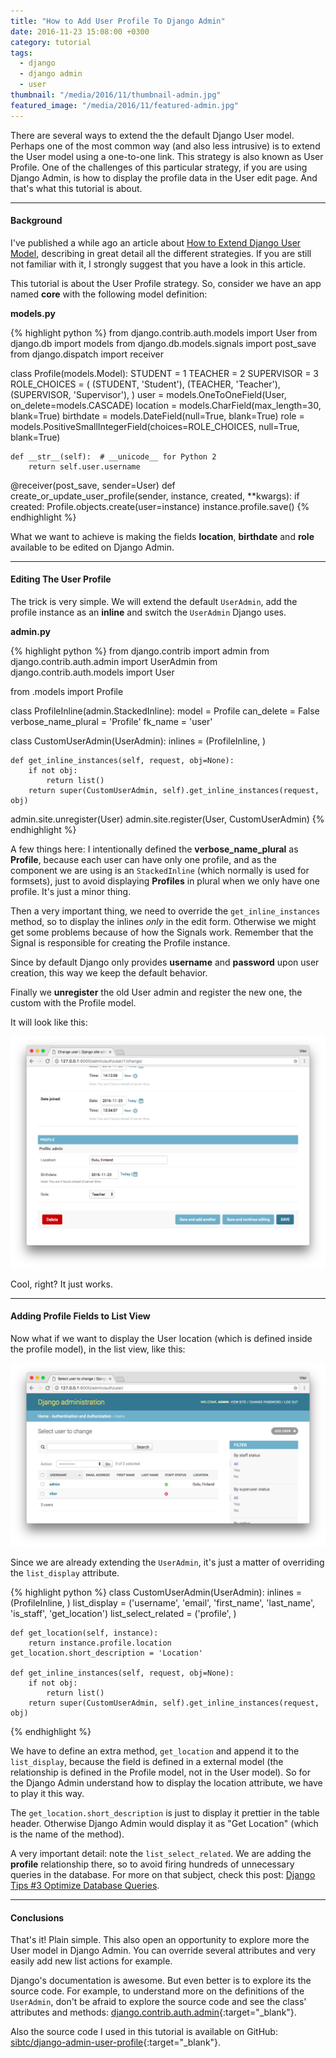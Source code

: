 ```yaml
---
title: "How to Add User Profile To Django Admin"
date: 2016-11-23 15:08:00 +0300
category: tutorial
tags:
  - django
  - django admin
  - user
thumbnail: "/media/2016/11/thumbnail-admin.jpg"
featured_image: "/media/2016/11/featured-admin.jpg"
---
```


There are several ways to extend the the default Django User model. Perhaps one of the most common way (and also less
intrusive) is to extend the User model using a one-to-one link. This strategy is also known as User Profile. One of
the challenges of this particular strategy, if you are using Django Admin, is how to display the profile data in the
User edit page. And that's what this tutorial is about.

***

#### Background

I've published a while ago an article about [How to Extend Django User Model](/tutorial/2016/07/22/how-to-extend-django-user-model.html),
describing in great detail all the different strategies. If you are still not familiar with it, I strongly suggest that
you have a look in this article.

This tutorial is about the User Profile strategy. So, consider we have an app named **core** with the following model
definition:

**models.py**

{% highlight python %}
from django.contrib.auth.models import User
from django.db import models
from django.db.models.signals import post_save
from django.dispatch import receiver

class Profile(models.Model):
    STUDENT = 1
    TEACHER = 2
    SUPERVISOR = 3
    ROLE_CHOICES = (
        (STUDENT, 'Student'),
        (TEACHER, 'Teacher'),
        (SUPERVISOR, 'Supervisor'),
    )
    user = models.OneToOneField(User, on_delete=models.CASCADE)
    location = models.CharField(max_length=30, blank=True)
    birthdate = models.DateField(null=True, blank=True)
    role = models.PositiveSmallIntegerField(choices=ROLE_CHOICES, null=True, blank=True)

    def __str__(self):  # __unicode__ for Python 2
        return self.user.username

@receiver(post_save, sender=User)
def create_or_update_user_profile(sender, instance, created, **kwargs):
    if created:
        Profile.objects.create(user=instance)
    instance.profile.save()
{% endhighlight %}

What we want to achieve is making the fields **location**, **birthdate** and **role** available to be edited on Django
Admin.

***

#### Editing The User Profile

The trick is very simple. We will extend the default `UserAdmin`, add the profile instance as an **inline** and switch
the `UserAdmin` Django uses.

**admin.py**

{% highlight python %}
from django.contrib import admin
from django.contrib.auth.admin import UserAdmin
from django.contrib.auth.models import User

from .models import Profile

class ProfileInline(admin.StackedInline):
    model = Profile
    can_delete = False
    verbose_name_plural = 'Profile'
    fk_name = 'user'

class CustomUserAdmin(UserAdmin):
    inlines = (ProfileInline, )

    def get_inline_instances(self, request, obj=None):
        if not obj:
            return list()
        return super(CustomUserAdmin, self).get_inline_instances(request, obj)


admin.site.unregister(User)
admin.site.register(User, CustomUserAdmin)
{% endhighlight %}

A few things here: I intentionally defined the **verbose_name_plural** as **Profile**, because each user can have only
one profile, and as the component we are using is an `StackedInline` (which normally is used for formsets), just to
avoid displaying **Profiles** in plural when we only have one profile. It's just a minor thing.

Then a very important thing, we need to override the `get_inline_instances` method, so to display the inlines _only_
in the edit form. Otherwise we might get some problems because of how the Signals work. Remember that the Signal is
responsible for creating the Profile instance.

Since by default Django only provides **username** and **password** upon user creation, this way we keep the default
behavior.

Finally we **unregister** the old User admin and register the new one, the custom with the Profile model.

It will look like this:

![Django Admin User Profile](/media/2016/11/profile1.png)

Cool, right? It just works.

***

#### Adding Profile Fields to List View

Now what if we want to display the User location (which is defined inside the profile model), in the list view, like
this:

![Django Admin User Profile](/media/2016/11/profile2.png)

Since we are already extending the `UserAdmin`, it's just a matter of overriding the `list_display` attribute.

{% highlight python %}
class CustomUserAdmin(UserAdmin):
    inlines = (ProfileInline, )
    list_display = ('username', 'email', 'first_name', 'last_name', 'is_staff', 'get_location')
    list_select_related = ('profile', )

    def get_location(self, instance):
        return instance.profile.location
    get_location.short_description = 'Location'

    def get_inline_instances(self, request, obj=None):
        if not obj:
            return list()
        return super(CustomUserAdmin, self).get_inline_instances(request, obj)
{% endhighlight %}

We have to define an extra method, `get_location` and append it to the `list_display`, because the field is defined in
a external model (the relationship is defined in the Profile model, not in the User model). So for the Django Admin
understand how to display the location attribute, we have to play it this way.

The `get_location.short_description` is just to display it prettier in the table header. Otherwise Django Admin would
display it as "Get Location" (which is the name of the method).

A very important detail: note the `list_select_related`. We are adding the **profile** relationship there, so to avoid
firing hundreds of unnecessary queries in the database. For more on that subject, check this post:
[Django Tips #3 Optimize Database Queries](/tips/2016/05/16/django-tip-3-optimize-database-queries.html).

***

#### Conclusions

That's it! Plain simple. This also open an opportunity to explore more the User model in Django Admin. You can override
several attributes and very easily add new list actions for example.

Django's documentation is awesome. But even better is to explore its the source code. For example, to understand more
on the definitions of the `UserAdmin`, don't be afraid to explore the source code and see the class' attributes and
methods: [django.contrib.auth.admin](https://github.com/django/django/blob/master/django/contrib/auth/admin.py#L44){:target="_blank"}.

Also the source code I used in this tutorial is available on GitHub: [sibtc/django-admin-user-profile](https://github.com/sibtc/django-admin-user-profile){:target="_blank"}.




